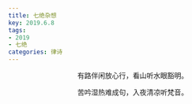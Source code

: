 ```yaml
---
title: 七绝杂想
key: 2019.6.8
tags: 
- 2019
- 七绝
categories: 律诗
---
```


<p align="center">有路伴闲放心行，看山听水眼豁明。
</p>
<p align="center">苦吟湿热难成句，入夜清凉听梵音。
</p>
